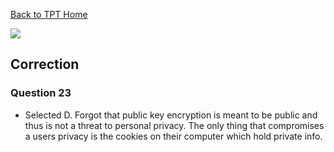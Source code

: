[Back to TPT Home](../testprephome)

![](https://i.imgur.com/hVJyuZy.png)

## Correction

### Question 23
- Selected D. Forgot that public key encryption is meant to be public and thus is not a threat to personal privacy. The only thing that compromises a users privacy is the cookies on their computer which hold private info. 
